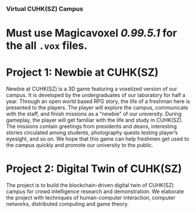 ### Virtual CUHK(SZ) Campus

# Must use Magicavoxel *0.99.5.1* for the all `.vox` files.

# Project 1: Newbie at CUHK(SZ) 

Newbie at CUHK(SZ) is a 3D game featuring a voxelized version of our campus. It is developed by the undergraduates of our laboratory for half a year. Through an open world based RPG story, the life of a freshman here is presented to the players. The player will explore the campus, communicate with the staff, and finish missions as a “newbie” of our university. During gameplay, the player will get familiar with the life and study in CUHK(SZ). The missions contain greetings from presidents and deans, interesting stories circulated among students, photography quests testing player’s eyesight, and so on. We hope that this game can help freshmen get used to the campus quickly and promote our university to the public.

# Project 2: Digital Twin of CUHK(SZ)

The project is to build the blockchain-driven digital twin of CUHK(SZ) campus for crowd intelligence research and demonstration. We elaborate the project with techniques of human-computer interaction, computer networks, distributed computing and game theory.
